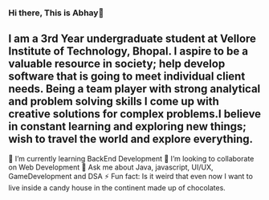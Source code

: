 ### Hi there, This is Abhay👋

<!--
**Abhay-G/Abhay-G** is a ✨ _special_ ✨ repository because its `README.md` (this file) appears on your GitHub profile.


Here are some ideas to get you started:

- 🔭 I’m currently working on ...
- 🌱 I’m currently learning ...
- 👯 I’m looking to collaborate on ...
- 🤔 I’m looking for help with ...
- 💬 Ask me about ...
- 📫 How to reach me: ...
- 😄 Pronouns: ...
- ⚡ Fun fact: ...
-->
I am a 3rd Year undergraduate student at Vellore Institute of Technology, Bhopal. I aspire to be a valuable resource in society; help develop software that is going to meet individual client needs. Being a team player with strong analytical and problem solving skills I come up with creative solutions for complex problems.I believe in constant learning and exploring new things; wish to travel the world and explore everything.
----
🌱 I’m currently learning BackEnd Development
👯 I’m looking to collaborate on Web Development
💬 Ask me about Java, javascript, UI/UX, GameDevelopment and DSA
⚡ Fun fact: Is it weird that even now I want to live inside a candy house in the continent made up of chocolates.

